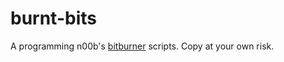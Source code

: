 # burnt-bits

A programming n00b's [bitburner](https://bitburner.readthedocs.io/en/latest/ "Welcome to Bitburner’s documentation!") scripts. Copy at your own risk.
